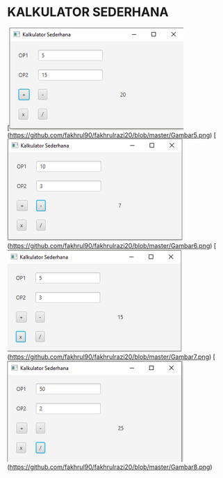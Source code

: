 # KALKULATOR SEDERHANA
[![N|Solid](https://github.com/fakhrul90/fakhrulrazi20/blob/master/Gambar5.png)(https://github.com/fakhrul90/fakhrulrazi20/blob/master/Gambar5.png)
[![N|Solid](https://github.com/fakhrul90/fakhrulrazi20/blob/master/Gambar6.png)(https://github.com/fakhrul90/fakhrulrazi20/blob/master/Gambar6.png)
[![N|Solid](https://github.com/fakhrul90/fakhrulrazi20/blob/master/Gambar7.png)(https://github.com/fakhrul90/fakhrulrazi20/blob/master/Gambar7.png)
[![N|Solid](https://github.com/fakhrul90/fakhrulrazi20/blob/master/Gambar8.png)(https://github.com/fakhrul90/fakhrulrazi20/blob/master/Gambar8.png)